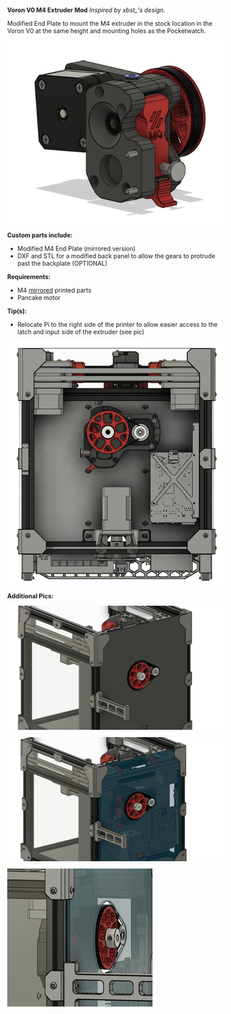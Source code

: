 <b>Voron V0 M4 Extruder Mod</b> <i>Inspired by xbst_'s design. </i>

Modified End Plate to mount the M4 extruder in the stock location in the Voron V0 at the same height and mounting holes as the Pocketwatch.

![End Plate Installed Pic](Images/m4-end-plate-V0-mount-v1-backside.png)

<b>Custom parts include:</b>
 - Modified M4 End Plate (mirrored version)
 - DXF and STL for a modified back panel to allow the gears to protrude past the backplate (OPTIONAL)

<b>Requirements:</b> 
 - M4 <u>mirrored</u> printed parts
 - Pancake motor

<b>Tip(s):</b>
 - Relocate Pi to the right side of the printer to allow easier access to the latch and input side of the extruder (see pic)

![V0-M4-Back](Images/V0_Assembly_RC1_M4_Back.png)

<b>Additional Pics:</b>

![V0-M4-Back01](Images/V0_Assembly_RC1_M4_BackPanel01.png)

![V0-M4-Back02](Images/V0_Assembly_RC1_M4_BackPanel02.png)

![V0-M4-Back03](Images/V0_Assembly_RC1_M4-protrude.png)
